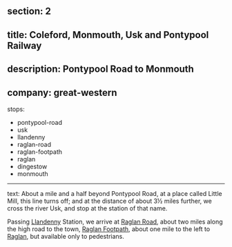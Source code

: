 section: 2
----
title: Coleford, Monmouth, Usk and Pontypool Railway
----
description: Pontypool Road to Monmouth
----
company: great-western
----
stops:
- pontypool-road
- usk
- llandenny
- raglan-road
- raglan-footpath
- raglan
- dingestow
- monmouth
----
text: About a mile and a half beyond Pontypool Road, at a place called Little Mill, this line turns off; and at the distance of about 3½ miles further, we cross
the river Usk, and stop at the station of that name.

Passing [Llandenny](/stations/llandenny) Station, we arrive at [Raglan Road](/stations/raglan-road), about two miles along the high road to the town, [Raglan Footpath](/stations/raglan-footpath), about one mile to the left to [Raglan](/stations/raglan), but available only to pedestrians.
